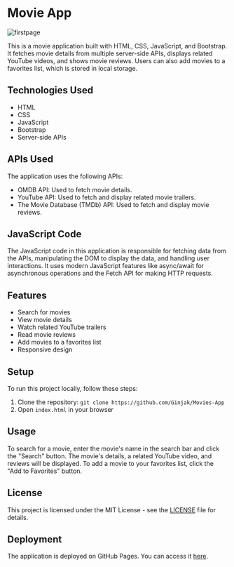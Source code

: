 # Movie App

![firstpage](https://github.com/Ginjak/Movies-App/assets/63518444/c3a1c0f9-48dc-46fd-958e-73c8b54063cc)

This is a movie application built with HTML, CSS, JavaScript, and Bootstrap. It fetches movie details from multiple server-side APIs, displays related YouTube videos, and shows movie reviews. Users can also add movies to a favorites list, which is stored in local storage.

## Technologies Used

- HTML
- CSS
- JavaScript
- Bootstrap
- Server-side APIs

## APIs Used

The application uses the following APIs:

- OMDB API: Used to fetch movie details.
- YouTube API: Used to fetch and display related movie trailers.
- The Movie Database (TMDb) API: Used to fetch and display movie reviews.

## JavaScript Code

The JavaScript code in this application is responsible for fetching data from the APIs, manipulating the DOM to display the data, and handling user interactions. It uses modern JavaScript features like async/await for asynchronous operations and the Fetch API for making HTTP requests.

## Features

- Search for movies
- View movie details
- Watch related YouTube trailers
- Read movie reviews
- Add movies to a favorites list
- Responsive design

## Setup

To run this project locally, follow these steps:

1. Clone the repository: `git clone https://github.com/Ginjak/Movies-App`
2. Open `index.html` in your browser

## Usage

To search for a movie, enter the movie's name in the search bar and click the "Search" button. The movie's details, a related YouTube video, and reviews will be displayed. To add a movie to your favorites list, click the "Add to Favorites" button.


## License
This project is licensed under the MIT License - see the [LICENSE](LICENSE) file for details.

## Deployment

The application is deployed on GitHub Pages. You can access it [here](https://ginjak.github.io/Movies-App/).
